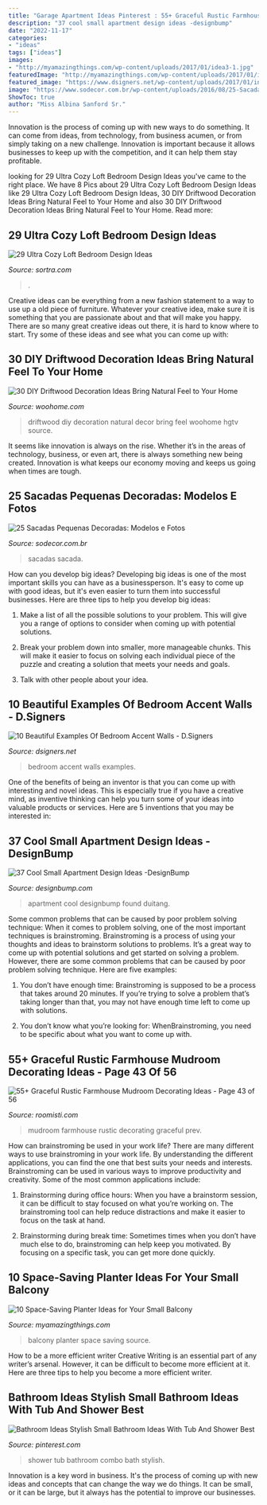 ```yaml
---
title: "Garage Apartment Ideas Pinterest : 55+ Graceful Rustic Farmhouse Mudroom Decorating Ideas"
description: "37 cool small apartment design ideas -designbump"
date: "2022-11-17"
categories:
- "ideas"
tags: ["ideas"]
images:
- "http://myamazingthings.com/wp-content/uploads/2017/01/idea3-1.jpg"
featuredImage: "http://myamazingthings.com/wp-content/uploads/2017/01/idea3-1.jpg"
featured_image: "https://www.dsigners.net/wp-content/uploads/2017/01/inarch2.jpg"
image: "https://www.sodecor.com.br/wp-content/uploads/2016/08/25-Sacadas-Pequenas-Decoradas-Modelos-e-Fotos-22.jpg"
ShowToc: true
author: "Miss Albina Sanford Sr."
---
```



Innovation is the process of coming up with new ways to do something. It can come from ideas, from technology, from business acumen, or from simply taking on a new challenge. Innovation is important because it allows businesses to keep up with the competition, and it can help them stay profitable.

	

		
looking for 29 Ultra Cozy Loft Bedroom Design Ideas you've came to the right place. We have 8 Pics about 29 Ultra Cozy Loft Bedroom Design Ideas like 29 Ultra Cozy Loft Bedroom Design Ideas, 30 DIY Driftwood Decoration Ideas Bring Natural Feel to Your Home and also 30 DIY Driftwood Decoration Ideas Bring Natural Feel to Your Home. Read more:
		
    
## 29 Ultra Cozy Loft Bedroom Design Ideas

<img loading=lazy src="https://www.sortra.com/wp-content/uploads/2014/11/loft-bedroom-design15.jpg" onerror="this.onerror=null;this.src='https://tse2.mm.bing.net/th?id=OIP.UtN42lHpSlFN4cKXm-RpxQHaKj&amp;pid=15.1';" alt="29 Ultra Cozy Loft Bedroom Design Ideas">

_Source: sortra.com_

>. 

	

Creative ideas can be everything from a new fashion statement to a way to use up a old piece of furniture. Whatever your creative idea, make sure it is something that you are passionate about and that will make you happy. There are so many great creative ideas out there, it is hard to know where to start. Try some of these ideas and see what you can come up with: 

    
## 30 DIY Driftwood Decoration Ideas Bring Natural Feel To Your Home

<img loading=lazy src="https://www.woohome.com/wp-content/uploads/2015/07/driftwood-home-decor-woohome-18.jpg" onerror="this.onerror=null;this.src='https://tse2.mm.bing.net/th?id=OIP.c9RY1RFqr4KTV3lV97cXhAHaJ4&amp;pid=15.1';" alt="30 DIY Driftwood Decoration Ideas Bring Natural Feel to Your Home">

_Source: woohome.com_

>driftwood diy decoration natural decor bring feel woohome hgtv source. 

	

It seems like innovation is always on the rise. Whether it’s in the areas of technology, business, or even art, there is always something new being created. Innovation is what keeps our economy moving and keeps us going when times are tough.

    
## 25 Sacadas Pequenas Decoradas: Modelos E Fotos

<img loading=lazy src="https://www.sodecor.com.br/wp-content/uploads/2016/08/25-Sacadas-Pequenas-Decoradas-Modelos-e-Fotos-22.jpg" onerror="this.onerror=null;this.src='https://tse1.mm.bing.net/th?id=OIP.F_00DvOg-4XzAzrc9arK6AHaLI&amp;pid=15.1';" alt="25 Sacadas Pequenas Decoradas: Modelos e Fotos">

_Source: sodecor.com.br_

>sacadas sacada. 

	

How can you develop big ideas?
Developing big ideas is one of the most important skills you can have as a businessperson. It's easy to come up with good ideas, but it's even easier to turn them into successful businesses. Here are three tips to help you develop big ideas:
1. Make a list of all the possible solutions to your problem. This will give you a range of options to consider when coming up with potential solutions.

2. Break your problem down into smaller, more manageable chunks. This will make it easier to focus on solving each individual piece of the puzzle and creating a solution that meets your needs and goals.

3. Talk with other people about your idea.

    
## 10 Beautiful Examples Of Bedroom Accent Walls - D.Signers

<img loading=lazy src="https://www.dsigners.net/wp-content/uploads/2017/01/inarch2.jpg" onerror="this.onerror=null;this.src='https://tse4.mm.bing.net/th?id=OIP.xrB7H_kOUnut_R5fDqymwAHaLH&amp;pid=15.1';" alt="10 Beautiful Examples Of Bedroom Accent Walls - D.Signers">

_Source: dsigners.net_

>bedroom accent walls examples. 

	

One of the benefits of being an inventor is that you can come up with interesting and novel ideas. This is especially true if you have a creative mind, as inventive thinking can help you turn some of your ideas into valuable products or services. Here are 5 inventions that you may be interested in: 

    
## 37 Cool Small Apartment Design Ideas -DesignBump

<img loading=lazy src="https://cdn.designbump.com/wp-content/uploads/2014/10/small-apartment-ideas-011.jpg" onerror="this.onerror=null;this.src='https://tse3.mm.bing.net/th?id=OIP.jDNkg_8NT_GT6Re3qvqbEAHaLH&amp;pid=15.1';" alt="37 Cool Small Apartment Design Ideas -DesignBump">

_Source: designbump.com_

>apartment cool designbump found duitang. 

	

Some common problems that can be caused by poor problem solving technique:
When it comes to problem solving, one of the most important techniques is brainstroming. Brainstroming is a process of using your thoughts and ideas to brainstorm solutions to problems. It’s a great way to come up with potential solutions and get started on solving a problem. However, there are some common problems that can be caused by poor problem solving technique. Here are five examples:
1) You don’t have enough time: Brainstroming is supposed to be a process that takes around 20 minutes. If you’re trying to solve a problem that’s taking longer than that, you may not have enough time left to come up with solutions.

2) You don’t know what you’re looking for: WhenBrainstroming, you need to be specific about what you want to come up with.

    
## 55+ Graceful Rustic Farmhouse Mudroom Decorating Ideas - Page 43 Of 56

<img loading=lazy src="https://roomisti.com/wp-content/uploads/2018/10/59-Elegant-Rustic-Farmhouse-Mudroom-Decorating-Ideas-43.jpg" onerror="this.onerror=null;this.src='https://tse1.mm.bing.net/th?id=OIP.htFL4dqGZOrlK3U3-_4gWgHaLI&amp;pid=15.1';" alt="55+ Graceful Rustic Farmhouse Mudroom Decorating Ideas - Page 43 of 56">

_Source: roomisti.com_

>mudroom farmhouse rustic decorating graceful prev. 

	

How can brainstroming be used in your work life?
There are many different ways to use brainstroming in your work life. By understanding the different applications, you can find the one that best suits your needs and interests. Brainstroming can be used in various ways to improve productivity and creativity. Some of the most common applications include:
1) Brainstorming during office hours: When you have a brainstorm session, it can be difficult to stay focused on what you’re working on. The brainstroming tool can help reduce distractions and make it easier to focus on the task at hand.

2) Brainstorming during break time: Sometimes times when you don’t have much else to do, brainstroming can help keep you motivated. By focusing on a specific task, you can get more done quickly.

    
## 10 Space-Saving Planter Ideas For Your Small Balcony

<img loading=lazy src="http://myamazingthings.com/wp-content/uploads/2017/01/idea3-1.jpg" onerror="this.onerror=null;this.src='https://tse4.mm.bing.net/th?id=OIP.V18mttBz5czfVT3KY_9nHQHaJ4&amp;pid=15.1';" alt="10 Space-Saving Planter Ideas for Your Small Balcony">

_Source: myamazingthings.com_

>balcony planter space saving source. 

	

How to be a more efficient writer
Creative Writing is an essential part of any writer’s arsenal. However, it can be difficult to become more efficient at it. Here are three tips to help you become a more efficient writer.

    
## Bathroom Ideas Stylish Small Bathroom Ideas With Tub And Shower Best

<img loading=lazy src="https://i.pinimg.com/736x/11/8c/99/118c99dd43040d2d79eb2748315e5dd6.jpg" onerror="this.onerror=null;this.src='https://tse3.mm.bing.net/th?id=OIP.-DgO-d1w18apkN_tWMinwwHaJ5&amp;pid=15.1';" alt="Bathroom Ideas Stylish Small Bathroom Ideas With Tub And Shower Best">

_Source: pinterest.com_

>shower tub bathroom combo bath stylish. 

	

Innovation is a key word in business. It's the process of coming up with new ideas and concepts that can change the way we do things. It can be small, or it can be large, but it always has the potential to improve our businesses.

